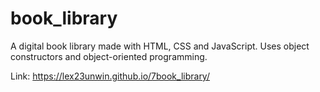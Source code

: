 # book_library

A digital book library made with HTML, CSS and JavaScript. 
Uses object constructors and object-oriented programming.

Link: https://lex23unwin.github.io/7book_library/
